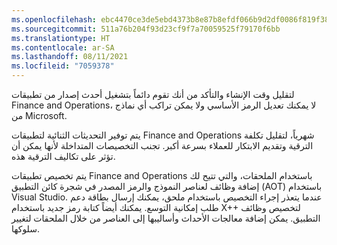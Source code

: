 ```yaml
---
ms.openlocfilehash: ebc4470ce3de5ebd4373b8e87b8efdf066b9d2df0086f819f38e42ad8d12a944
ms.sourcegitcommit: 511a76b204f93d23cf9f7a70059525f79170f6bb
ms.translationtype: HT
ms.contentlocale: ar-SA
ms.lasthandoff: 08/11/2021
ms.locfileid: "7059378"
---
```


لتقليل وقت الإنشاء والتأكد من أنك تقوم دائماً بتشغيل أحدث إصدار من تطبيقات Finance and Operations، لا يمكنك تعديل الرمز الأساسي ولا يمكن تراكب أي نماذج من Microsoft.

يتم توفير التحديثات الثنائية لتطبيقات Finance and Operations شهرياً، لتقليل تكلفة الترقية وتقديم الابتكار للعملاء بسرعة أكبر. تجنب التخصيصات المتداخلة لأنها يمكن أن تؤثر على تكاليف الترقية هذه.

يتم تخصيص تطبيقات Finance and Operations باستخدام الملحقات، والتي تتيح لك إضافة وظائف لعناصر النموذج والرمز المصدر في شجرة كائن التطبيق (AOT) باستخدام Visual Studio. عندما يتعذر إجراء التخصيص باستخدام ملحق، يمكنك إرسال بطاقة دعم طلب إمكانية التوسع. يمكنك أيضاً كتابة رمز جديد باستخدام X++ لتخصيص وظائف التطبيق. يمكن إضافة معالجات الأحداث وأساليبها إلى العناصر من خلال الملحقات لتغيير سلوكها.
